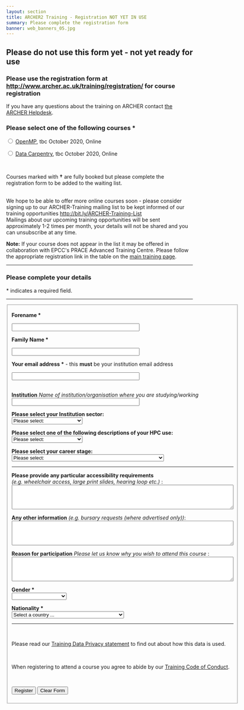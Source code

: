 ```yaml
---
layout: section
title: ARCHER2 Training - Registration NOT YET IN USE
summary: Please complete the registration form
banner: web_banners_05.jpg
---
```


<H2> Please do not use this form yet - not yet ready for use</h2>

<h3>Please use the registration form at <a href="http://www.archer.ac.uk/training/registration/">http://www.archer.ac.uk/training/registration/</a> for course registration </h3>

<p> If you have
any questions about the training on ARCHER contact
<a href="http://www.archer.ac.uk/support/helpdesk/">the ARCHER Helpdesk</a>.</p>


<h3><label for="course"><strong>Please select one of the following courses *</strong></label></h3>

<!--


<input type="radio" name="course" value="Amber, 9 June 2020, Online" /> <a href="https://www.archer2.ac.uk/training/courses/200609-amber/">Preparing to run biomolecular QM/MM simulations with CP2K using AmberTools</a>, 9 June 2020, Online  <br />

<input type="radio" name="course" value="HPC Carpentry, 29-30 June 2020, Online" /> <a href="https://www.archer2.ac.uk/training/courses/200629-hpc-carpentry/">HPC Carpentry</a>, 29-30 June 2020, Online  <br />
  
	
	
	--> 



<input type="radio" name="course" value="OpenMP, tbc October 2020, Online" /> <a href="https://www.archer2.ac.uk/training/courses/200629-hpc-carpentry/">OpenMP</a>, tbc October 2020, Online  <br />

<input type="radio" name="course" value="Data Carpentry, tbc October 2020, Online" /> <a href="https://www.archer2.ac.uk/training/courses/200629-hpc-carpentry/">Data Carpentry</a>, tbc October 2020, Online  <br />
	
<p>&nbsp;</p>	
<p>Courses marked with <b>&dagger;</b> are fully booked but please complete the registration form to be added to the waiting list.</p>
	
	
<!--
<p><b>No courses available at present.</b></p>
	--> 
	
	

<p>
<br />
	We hope to be able to offer more online courses soon - please consider signing
	up to our ARCHER-Training mailing list to be kept informed of our training opportunities
 	<a href="http://bit.ly/ARCHER-Training-List">http://bit.ly/ARCHER-Training-List</a> <br />
	Mailings about our upcoming training opportunities will be sent approximately 1-2 times per month, your details will not be shared and you can unsubscribe at any time.

</p>






<p><strong>Note:</strong> If your course does not appear in the list it may be offered in 
collaboration with EPCC's PRACE Advanced Training Centre. Please follow the
appropriate registration link in the table on the
<a href="/training#upcoming-training">main training page</a>.</p>
<hr />

<h3>Please complete your details</h3>

<p>
* indicates a required field. 
</p>
<!--
<p><strong>No courses currently open for registration through this form. Please
see the <a href="../">Training Page</a> for open courses and links to their 
registration forms.</strong></p>
-->

<hr />
<form name="RegForm" action="http://localhost:8080/deploy-spb/QueryForm"    method="post" accept-charset="UTF-8">
<fieldset>

<input type="hidden" id="subject" name="subject" value="Course registration.">
<input type="hidden" id="type" name="type" value="course_registration">

<p><label for="name"><strong>Forename *</strong></label><br />

<input required type="text" id="name" name="name" value="" maxlength="80" size="40" /> </p>


<p><label for="surname"><strong>Family Name *</strong></label><br />

<input required type="text" id="surname" name="surname" value="" maxlength="80" size="40" /> </p>

<p><label for="email"><strong>Your email address *</strong> - this <strong>must</strong> be your institution email address</label><br />
 
<input required type="email" id="email" name="email" value="" maxlength="80" size="40"/></p>

<p><br />
<label for="organisation"><strong>Institution</strong> <i>Name of institution/organisation where you are studying/working</i></label><br />
<input type="text" id="organisation" name="organisation" value="" maxlength="80" size="40" />
</p>

<p><label for="sector"><strong>Please select your Institution sector:</strong></label><br />
<select id="sector" name="sector">
  <option value="Not selected">Please select:</option>
  <option value="Academic">Academic</option>
	<option value="Commercial">Commercial</option>
	<option value="Supercomputing">Supercomputing Centre</option>	
	<option value="Gov non profit">Government/non-profit</option>		
  <option value="Other">Other (please specify below)</option>
</select>
</p>

<p><label for="status"><strong>Please select one of the following descriptions of your HPC use:</strong></label><br />
<select id="status" name="status">
  <option required value="Not selected">Please select:</option>
  <option value="ARCHER user">ARCHER User</option>
	<option value="DIRAC user">DIRAC User</option>
	<option value="Regional UK HPC">Regional UK HPC User</option>	
  <option value="Other">Other (please specify below)</option>
	<option value="No HPC use">No HPC use</option>	
</select>
</p>

<p><label for="stage"><strong>Please select your career stage:</strong></label><br />
<select id="stage" name="stage">
  <option value="Not selected">Please select:</option>
  <option value="Undergrad">Undergraduate student</option>
	<option value="MSc Student">MSc Student</option>
  <option value="Postgrad">Postgraduate Researcher: PhD or other PG research degree</option>
	<option value="PostDoc">Postdoctorate</option>
	<option value="Research Fellow">Research Fellow: Researcher with personal fellowship</option>
	<option value="Permanent Academic">Permanent Academic: Academic researcher with full time contract</option>
	<option value="Research Support">Research Support: Technician, Software engineer, etc.</option>
	<option value="Industrial/Commercial">Industrial/Commercial</option>
	<option value="Admin">Administrative Staff</option>
	<option value="ARCHER Service">ARCHER Service staff</option>
	<option value="Other">Other (please specify below)</option>
</select>
</p>

<hr />


<p>
<label for="access"><strong>Please provide any particular accessibility requirements</strong><br />
<i> (e.g. wheelchair access, large print slides, hearing loop etc.) </i> :</label><br />
<textarea id="access" name="access" rows="4" cols="72"></textarea>
</p>
<p>
<label for="message"><strong>Any other information</strong> <i>(e.g. bursary requests (where advertised only))</i>:
<!-- <br /><i><b>Lunches and refreshments are NOT provided</b> (unless explicitly advertised in the course details), but all training locations will have nearby catering outlets where these may be purchased.</i>
 -->
</label><br />
<textarea id="message" name="message" rows="4" cols="72"></textarea>
</p>

<p>
<label for="reason"><strong>Reason for participation</strong> <i>Please let us know why you wish to attend this course</i> :</label><br />
<textarea id="reason" name="reason" rows="4" cols="72"></textarea>
</p>

<p><label for="gender"><strong>Gender *</strong></label><br />
<select required id="gender" name="gender">
  <option value="" disabled="disabled" selected="selected"></option>
  <option value="male">Male</option>
  <option value="female">Female</option>
  <option value="other">Other</option>
  <option value="not_disclosed">Prefer not to disclose</option>
</select>
</p>

<p><label for="country"><strong>Nationality *</strong></label><br />
<select required name="country" id="country">
    <option value="" label="Select a country ... " selected="selected">Select a country ... </option>
    <option value="GB" label="United Kingdom">United Kingdom</option>
    <option value="AF" label="Afghanistan">Afghanistan</option>
    <option value="AL" label="Albania">Albania</option>
    <option value="DZ" label="Algeria">Algeria</option>
    <option value="AS" label="American Samoa">American Samoa</option>
    <option value="AD" label="Andorra">Andorra</option>
    <option value="AO" label="Angola">Angola</option>
    <option value="AI" label="Anguilla">Anguilla</option>
    <option value="AQ" label="Antarctica">Antarctica</option>
    <option value="AG" label="Antigua and Barbuda">Antigua and Barbuda</option>
    <option value="AR" label="Argentina">Argentina</option>
    <option value="AM" label="Armenia">Armenia</option>
    <option value="AW" label="Aruba">Aruba</option>
    <option value="AU" label="Australia">Australia</option>
    <option value="AT" label="Austria">Austria</option>
    <option value="AZ" label="Azerbaijan">Azerbaijan</option>
    <option value="BS" label="Bahamas">Bahamas</option>
    <option value="BH" label="Bahrain">Bahrain</option>
    <option value="BD" label="Bangladesh">Bangladesh</option>
    <option value="BB" label="Barbados">Barbados</option>
    <option value="BY" label="Belarus">Belarus</option>
    <option value="BE" label="Belgium">Belgium</option>
    <option value="BZ" label="Belize">Belize</option>
    <option value="BJ" label="Benin">Benin</option>
    <option value="BM" label="Bermuda">Bermuda</option>
    <option value="BT" label="Bhutan">Bhutan</option>
    <option value="BO" label="Bolivia">Bolivia</option>
    <option value="BA" label="Bosnia and Herzegovina">Bosnia and Herzegovina</option>
    <option value="BW" label="Botswana">Botswana</option>
    <option value="BV" label="Bouvet Island">Bouvet Island</option>
    <option value="BR" label="Brazil">Brazil</option>
    <option value="BQ" label="British Antarctic Territory">British Antarctic Territory</option>
    <option value="IO" label="British Indian Ocean Territory">British Indian Ocean Territory</option>
    <option value="VG" label="British Virgin Islands">British Virgin Islands</option>
    <option value="BN" label="Brunei">Brunei</option>
    <option value="BG" label="Bulgaria">Bulgaria</option>
    <option value="BF" label="Burkina Faso">Burkina Faso</option>
    <option value="BI" label="Burundi">Burundi</option>
    <option value="KH" label="Cambodia">Cambodia</option>
    <option value="CM" label="Cameroon">Cameroon</option>
    <option value="CA" label="Canada">Canada</option>
    <option value="CT" label="Canton and Enderbury Islands">Canton and Enderbury Islands</option>
    <option value="CV" label="Cape Verde">Cape Verde</option>
    <option value="KY" label="Cayman Islands">Cayman Islands</option>
    <option value="CF" label="Central African Republic">Central African Republic</option>
    <option value="TD" label="Chad">Chad</option>
    <option value="CL" label="Chile">Chile</option>
    <option value="CN" label="China">China</option>
    <option value="CX" label="Christmas Island">Christmas Island</option>
    <option value="CC" label="Cocos [Keeling] Islands">Cocos [Keeling] Islands</option>
    <option value="CO" label="Colombia">Colombia</option>
    <option value="KM" label="Comoros">Comoros</option>
    <option value="CG" label="Congo - Brazzaville">Congo - Brazzaville</option>
    <option value="CD" label="Congo - Kinshasa">Congo - Kinshasa</option>
    <option value="CK" label="Cook Islands">Cook Islands</option>
    <option value="CR" label="Costa Rica">Costa Rica</option>
    <option value="HR" label="Croatia">Croatia</option>
    <option value="CU" label="Cuba">Cuba</option>
    <option value="CY" label="Cyprus">Cyprus</option>
    <option value="CZ" label="Czech Republic">Czech Republic</option>
    <option value="CI" label="Cote d'Ivoire">Cote d'Ivoire</option>
    <option value="DK" label="Denmark">Denmark</option>
    <option value="DJ" label="Djibouti">Djibouti</option>
    <option value="DM" label="Dominica">Dominica</option>
    <option value="DO" label="Dominican Republic">Dominican Republic</option>
    <option value="NQ" label="Dronning Maud Land">Dronning Maud Land</option>
    <option value="DD" label="East Germany">East Germany</option>
    <option value="EC" label="Ecuador">Ecuador</option>
    <option value="EG" label="Egypt">Egypt</option>
    <option value="SV" label="El Salvador">El Salvador</option>
    <option value="GQ" label="Equatorial Guinea">Equatorial Guinea</option>
    <option value="ER" label="Eritrea">Eritrea</option>
    <option value="EE" label="Estonia">Estonia</option>
    <option value="ET" label="Ethiopia">Ethiopia</option>
    <option value="FK" label="Falkland Islands">Falkland Islands</option>
    <option value="FO" label="Faroe Islands">Faroe Islands</option>
    <option value="FJ" label="Fiji">Fiji</option>
    <option value="FI" label="Finland">Finland</option>
    <option value="FR" label="France">France</option>
    <option value="GF" label="French Guiana">French Guiana</option>
    <option value="PF" label="French Polynesia">French Polynesia</option>
    <option value="TF" label="French Southern Territories">French Southern Territories</option>
    <option value="FQ" label="French Southern and Antarctic Territories">French Southern and Antarctic Territories</option>
    <option value="GA" label="Gabon">Gabon</option>
    <option value="GM" label="Gambia">Gambia</option>
    <option value="GE" label="Georgia">Georgia</option>
    <option value="DE" label="Germany">Germany</option>
    <option value="GH" label="Ghana">Ghana</option>
    <option value="GI" label="Gibraltar">Gibraltar</option>
    <option value="GR" label="Greece">Greece</option>
    <option value="GL" label="Greenland">Greenland</option>
    <option value="GD" label="Grenada">Grenada</option>
    <option value="GP" label="Guadeloupe">Guadeloupe</option>
    <option value="GU" label="Guam">Guam</option>
    <option value="GT" label="Guatemala">Guatemala</option>
    <option value="GG" label="Guernsey">Guernsey</option>
    <option value="GN" label="Guinea">Guinea</option>
    <option value="GW" label="Guinea-Bissau">Guinea-Bissau</option>
    <option value="GY" label="Guyana">Guyana</option>
    <option value="HT" label="Haiti">Haiti</option>
    <option value="HM" label="Heard Island and McDonald Islands">Heard Island and McDonald Islands</option>
    <option value="HN" label="Honduras">Honduras</option>
    <option value="HK" label="Hong Kong SAR China">Hong Kong SAR China</option>
    <option value="HU" label="Hungary">Hungary</option>
    <option value="IS" label="Iceland">Iceland</option>
    <option value="IN" label="India">India</option>
    <option value="ID" label="Indonesia">Indonesia</option>
    <option value="IR" label="Iran">Iran</option>
    <option value="IQ" label="Iraq">Iraq</option>
    <option value="IE" label="Ireland">Ireland</option>
    <option value="IM" label="Isle of Man">Isle of Man</option>
    <option value="IL" label="Israel">Israel</option>
    <option value="IT" label="Italy">Italy</option>
    <option value="JM" label="Jamaica">Jamaica</option>
    <option value="JP" label="Japan">Japan</option>
    <option value="JE" label="Jersey">Jersey</option>
    <option value="JT" label="Johnston Island">Johnston Island</option>
    <option value="JO" label="Jordan">Jordan</option>
    <option value="KZ" label="Kazakhstan">Kazakhstan</option>
    <option value="KE" label="Kenya">Kenya</option>
    <option value="KI" label="Kiribati">Kiribati</option>
    <option value="KW" label="Kuwait">Kuwait</option>
    <option value="KG" label="Kyrgyzstan">Kyrgyzstan</option>
    <option value="LA" label="Laos">Laos</option>
    <option value="LV" label="Latvia">Latvia</option>
    <option value="LB" label="Lebanon">Lebanon</option>
    <option value="LS" label="Lesotho">Lesotho</option>
    <option value="LR" label="Liberia">Liberia</option>
    <option value="LY" label="Libya">Libya</option>
    <option value="LI" label="Liechtenstein">Liechtenstein</option>
    <option value="LT" label="Lithuania">Lithuania</option>
    <option value="LU" label="Luxembourg">Luxembourg</option>
    <option value="MO" label="Macau SAR China">Macau SAR China</option>
    <option value="MK" label="Macedonia">Macedonia</option>
    <option value="MG" label="Madagascar">Madagascar</option>
    <option value="MW" label="Malawi">Malawi</option>
    <option value="MY" label="Malaysia">Malaysia</option>
    <option value="MV" label="Maldives">Maldives</option>
    <option value="ML" label="Mali">Mali</option>
    <option value="MT" label="Malta">Malta</option>
    <option value="MH" label="Marshall Islands">Marshall Islands</option>
    <option value="MQ" label="Martinique">Martinique</option>
    <option value="MR" label="Mauritania">Mauritania</option>
    <option value="MU" label="Mauritius">Mauritius</option>
    <option value="YT" label="Mayotte">Mayotte</option>
    <option value="FX" label="Metropolitan France">Metropolitan France</option>
    <option value="MX" label="Mexico">Mexico</option>
    <option value="FM" label="Micronesia">Micronesia</option>
    <option value="MI" label="Midway Islands">Midway Islands</option>
    <option value="MD" label="Moldova">Moldova</option>
    <option value="MC" label="Monaco">Monaco</option>
    <option value="MN" label="Mongolia">Mongolia</option>
    <option value="ME" label="Montenegro">Montenegro</option>
    <option value="MS" label="Montserrat">Montserrat</option>
    <option value="MA" label="Morocco">Morocco</option>
    <option value="MZ" label="Mozambique">Mozambique</option>
    <option value="MM" label="Myanmar [Burma]">Myanmar [Burma]</option>
    <option value="NA" label="Namibia">Namibia</option>
    <option value="NR" label="Nauru">Nauru</option>
    <option value="NP" label="Nepal">Nepal</option>
    <option value="NL" label="Netherlands">Netherlands</option>
    <option value="AN" label="Netherlands Antilles">Netherlands Antilles</option>
    <option value="NT" label="Neutral Zone">Neutral Zone</option>
    <option value="NC" label="New Caledonia">New Caledonia</option>
    <option value="NZ" label="New Zealand">New Zealand</option>
    <option value="NI" label="Nicaragua">Nicaragua</option>
    <option value="NE" label="Niger">Niger</option>
    <option value="NG" label="Nigeria">Nigeria</option>
    <option value="NU" label="Niue">Niue</option>
    <option value="NF" label="Norfolk Island">Norfolk Island</option>
    <option value="KP" label="North Korea">North Korea</option>
    <option value="VD" label="North Vietnam">North Vietnam</option>
    <option value="MP" label="Northern Mariana Islands">Northern Mariana Islands</option>
    <option value="NO" label="Norway">Norway</option>
    <option value="OM" label="Oman">Oman</option>
    <option value="PC" label="Pacific Islands Trust Territory">Pacific Islands Trust Territory</option>
    <option value="PK" label="Pakistan">Pakistan</option>
    <option value="PW" label="Palau">Palau</option>
    <option value="PS" label="Palestinian Territories">Palestinian Territories</option>
    <option value="PA" label="Panama">Panama</option>
    <option value="PZ" label="Panama Canal Zone">Panama Canal Zone</option>
    <option value="PG" label="Papua New Guinea">Papua New Guinea</option>
    <option value="PY" label="Paraguay">Paraguay</option>
    <option value="YD" label="People's Democratic Republic of Yemen">People's Democratic Republic of Yemen</option>
    <option value="PE" label="Peru">Peru</option>
    <option value="PH" label="Philippines">Philippines</option>
    <option value="PN" label="Pitcairn Islands">Pitcairn Islands</option>
    <option value="PL" label="Poland">Poland</option>
    <option value="PT" label="Portugal">Portugal</option>
    <option value="PR" label="Puerto Rico">Puerto Rico</option>
    <option value="QA" label="Qatar">Qatar</option>
    <option value="RO" label="Romania">Romania</option>
    <option value="RU" label="Russia">Russia</option>
    <option value="RW" label="Rwanda">Rwanda</option>
    <option value="RE" label="Reunion">Reunion</option>
    <option value="BL" label="Saint Barthelemy">Saint Barthelemy</option>
    <option value="SH" label="Saint Helena">Saint Helena</option>
    <option value="KN" label="Saint Kitts and Nevis">Saint Kitts and Nevis</option>
    <option value="LC" label="Saint Lucia">Saint Lucia</option>
    <option value="MF" label="Saint Martin">Saint Martin</option>
    <option value="PM" label="Saint Pierre and Miquelon">Saint Pierre and Miquelon</option>
    <option value="VC" label="Saint Vincent and the Grenadines">Saint Vincent and the Grenadines</option>
    <option value="WS" label="Samoa">Samoa</option>
    <option value="SM" label="San Marino">San Marino</option>
    <option value="SA" label="Saudi Arabia">Saudi Arabia</option>
    <option value="SN" label="Senegal">Senegal</option>
    <option value="RS" label="Serbia">Serbia</option>
    <option value="CS" label="Serbia and Montenegro">Serbia and Montenegro</option>
    <option value="SC" label="Seychelles">Seychelles</option>
    <option value="SL" label="Sierra Leone">Sierra Leone</option>
    <option value="SG" label="Singapore">Singapore</option>
    <option value="SK" label="Slovakia">Slovakia</option>
    <option value="SI" label="Slovenia">Slovenia</option>
    <option value="SB" label="Solomon Islands">Solomon Islands</option>
    <option value="SO" label="Somalia">Somalia</option>
    <option value="ZA" label="South Africa">South Africa</option>
    <option value="GS" label="South Georgia and the South Sandwich Islands">South Georgia and the South Sandwich Islands</option>
    <option value="KR" label="South Korea">South Korea</option>
    <option value="ES" label="Spain">Spain</option>
    <option value="LK" label="Sri Lanka">Sri Lanka</option>
    <option value="SD" label="Sudan">Sudan</option>
    <option value="SR" label="Suriname">Suriname</option>
    <option value="SJ" label="Svalbard and Jan Mayen">Svalbard and Jan Mayen</option>
    <option value="SZ" label="Swaziland">Swaziland</option>
    <option value="SE" label="Sweden">Sweden</option>
    <option value="CH" label="Switzerland">Switzerland</option>
    <option value="SY" label="Syria">Syria</option>
    <option value="ST" label="Sao Tome and Principe">Sao Tome and Principe</option>
    <option value="TW" label="Taiwan">Taiwan</option>
    <option value="TJ" label="Tajikistan">Tajikistan</option>
    <option value="TZ" label="Tanzania">Tanzania</option>
    <option value="TH" label="Thailand">Thailand</option>
    <option value="TL" label="Timor-Leste">Timor-Leste</option>
    <option value="TG" label="Togo">Togo</option>
    <option value="TK" label="Tokelau">Tokelau</option>
    <option value="TO" label="Tonga">Tonga</option>
    <option value="TT" label="Trinidad and Tobago">Trinidad and Tobago</option>
    <option value="TN" label="Tunisia">Tunisia</option>
    <option value="TR" label="Turkey">Turkey</option>
    <option value="TM" label="Turkmenistan">Turkmenistan</option>
    <option value="TC" label="Turks and Caicos Islands">Turks and Caicos Islands</option>
    <option value="TV" label="Tuvalu">Tuvalu</option>
    <option value="UM" label="U.S. Minor Outlying Islands">U.S. Minor Outlying Islands</option>
    <option value="PU" label="U.S. Miscellaneous Pacific Islands">U.S. Miscellaneous Pacific Islands</option>
    <option value="VI" label="U.S. Virgin Islands">U.S. Virgin Islands</option>
    <option value="UG" label="Uganda">Uganda</option>
    <option value="UA" label="Ukraine">Ukraine</option>
    <option value="SU" label="Union of Soviet Socialist Republics">Union of Soviet Socialist Republics</option>
    <option value="AE" label="United Arab Emirates">United Arab Emirates</option>
    <option value="GB" label="United Kingdom">United Kingdom</option>
    <option value="US" label="United States">United States</option>
    <option value="ZZ" label="Unknown or Invalid Region">Unknown or Invalid Region</option>
    <option value="UY" label="Uruguay">Uruguay</option>
    <option value="UZ" label="Uzbekistan">Uzbekistan</option>
    <option value="VU" label="Vanuatu">Vanuatu</option>
    <option value="VA" label="Vatican City">Vatican City</option>
    <option value="VE" label="Venezuela">Venezuela</option>
    <option value="VN" label="Vietnam">Vietnam</option>
    <option value="WK" label="Wake Island">Wake Island</option>
    <option value="WF" label="Wallis and Futuna">Wallis and Futuna</option>
    <option value="EH" label="Western Sahara">Western Sahara</option>
    <option value="YE" label="Yemen">Yemen</option>
    <option value="ZM" label="Zambia">Zambia</option>
    <option value="ZW" label="Zimbabwe">Zimbabwe</option>
    <option value="AX" label="Aland Islands">Aland Islands</option>
</select>

<hr />
<p>&nbsp;</p>
<p>Please read our <a href="../privacy.php">Training Data Privacy statement</a> to find out about how this data is used.</p>
<p>&nbsp;</p>
<p>When registering to attend a course you agree to abide by our <a href="../code-of-conduct/index.php">Training Code of Conduct</a>.</p>
<p>&nbsp;</p>
<p>
<input type="submit" value="Register" />
<input type="reset" value="Clear Form" />

</p>
</fieldset>
</form>
